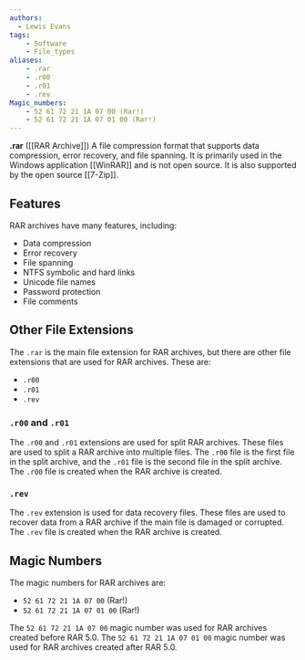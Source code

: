 ```yaml
---
authors:
  - Lewis Evans
tags:
    - Software
    - File_types
aliases:
    - .rar
    - .r00
    - .r01
    - .rev
Magic_numbers:
    - 52 61 72 21 1A 07 00 (Rar!)
    - 52 61 72 21 1A 07 01 00 (Rar!)
---
```

**.rar** ([[RAR Archive]]) A file compression format that supports data compression, error recovery, and file spanning. It is primarily used in the Windows application [[WinRAR]] and is not open source. It is also supported by the open source [[7-Zip]].

## Features
RAR archives have many features, including:
- Data compression
- Error recovery
- File spanning
- NTFS symbolic and hard links
- Unicode file names
- Password protection
- File comments

## Other File Extensions
The `.rar` is the main file extension for RAR archives, but there are other file extensions that are used for RAR archives. These are:
- `.r00`
- `.r01`
- `.rev`

### `.r00` and `.r01`
The `.r00` and `.r01` extensions are used for split RAR archives. These files are used to split a RAR archive into multiple files. The `.r00` file is the first file in the split archive, and the `.r01` file is the second file in the split archive. The `.r00` file is created when the RAR archive is created.

### `.rev`
The `.rev` extension is used for data recovery files. These files are used to recover data from a RAR archive if the main file is damaged or corrupted. The `.rev` file is created when the RAR archive is created.


## Magic Numbers
The magic numbers for RAR archives are:
- `52 61 72 21 1A 07 00` (Rar!)
- `52 61 72 21 1A 07 01 00` (Rar!)

The `52 61 72 21 1A 07 00` magic number was used for RAR archives created before RAR 5.0. The `52 61 72 21 1A 07 01 00` magic number was used for RAR archives created after RAR 5.0.

